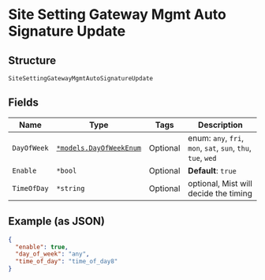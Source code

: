 
# Site Setting Gateway Mgmt Auto Signature Update

## Structure

`SiteSettingGatewayMgmtAutoSignatureUpdate`

## Fields

| Name | Type | Tags | Description |
|  --- | --- | --- | --- |
| `DayOfWeek` | [`*models.DayOfWeekEnum`](../../doc/models/day-of-week-enum.md) | Optional | enum: `any`, `fri`, `mon`, `sat`, `sun`, `thu`, `tue`, `wed` |
| `Enable` | `*bool` | Optional | **Default**: `true` |
| `TimeOfDay` | `*string` | Optional | optional, Mist will decide the timing |

## Example (as JSON)

```json
{
  "enable": true,
  "day_of_week": "any",
  "time_of_day": "time_of_day8"
}
```

